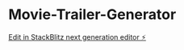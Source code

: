 # Movie-Trailer-Generator

[Edit in StackBlitz next generation editor ⚡️](https://stackblitz.com/~/github.com/mraman2026/Movie-Trailer-Generator)